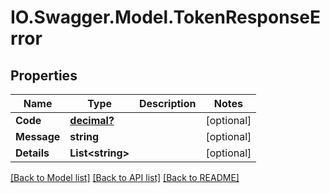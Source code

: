 # IO.Swagger.Model.TokenResponseError
## Properties

Name | Type | Description | Notes
------------ | ------------- | ------------- | -------------
**Code** | [**decimal?**](BigDecimal.md) |  | [optional] 
**Message** | **string** |  | [optional] 
**Details** | **List&lt;string&gt;** |  | [optional] 

[[Back to Model list]](../README.md#documentation-for-models) [[Back to API list]](../README.md#documentation-for-api-endpoints) [[Back to README]](../README.md)

